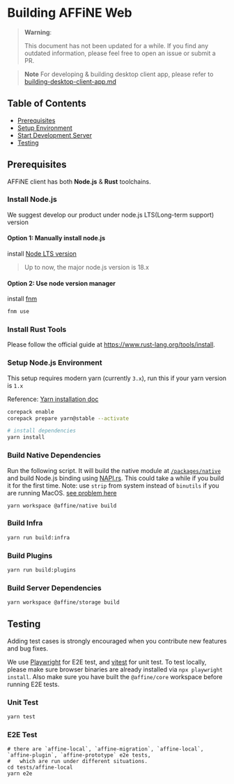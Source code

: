 # Building AFFiNE Web

> **Warning**:
>
> This document has not been updated for a while.
> If you find any outdated information, please feel free to open an issue or submit a PR.

> **Note**
> For developing & building desktop client app, please refer to [building-desktop-client-app.md](./building-desktop-client-app.md)

## Table of Contents

- [Prerequisites](#prerequisites)
- [Setup Environment](#setup-environment)
- [Start Development Server](#start-development-server)
- [Testing](#testing)

## Prerequisites

AFFiNE client has both **Node.js** & **Rust** toolchains.

### Install Node.js

We suggest develop our product under node.js LTS(Long-term support) version

#### Option 1: Manually install node.js

install [Node LTS version](https://nodejs.org/en/download)

> Up to now, the major node.js version is 18.x

#### Option 2: Use node version manager

install [fnm](https://github.com/Schniz/fnm)

```sh
fnm use
```

### Install Rust Tools

Please follow the official guide at https://www.rust-lang.org/tools/install.

### Setup Node.js Environment

This setup requires modern yarn (currently `3.x`), run this if your yarn version is `1.x`

Reference: [Yarn installation doc](https://yarnpkg.com/getting-started/install)

```sh
corepack enable
corepack prepare yarn@stable --activate
```

```sh
# install dependencies
yarn install
```

### Build Native Dependencies

Run the following script. It will build the native module at [`/packages/native`](/packages/native) and build Node.js binding using [NAPI.rs](https://napi.rs/).
This could take a while if you build it for the first time.
Note: use `strip` from system instead of `binutils` if you are running MacOS. [see problem here](https://github.com/toeverything/AFFiNE/discussions/2840)

```
yarn workspace @affine/native build
```

### Build Infra

```sh
yarn run build:infra
```

### Build Plugins

```sh
yarn run build:plugins
```

### Build Server Dependencies

```sh
yarn workspace @affine/storage build
```

## Testing

Adding test cases is strongly encouraged when you contribute new features and bug fixes.

We use [Playwright](https://playwright.dev/) for E2E test, and [vitest](https://vitest.dev/) for unit test.
To test locally, please make sure browser binaries are already installed via `npx playwright install`.
Also make sure you have built the `@affine/core` workspace before running E2E tests.

### Unit Test

```sh
yarn test
```

### E2E Test

```shell
# there are `affine-local`, `affine-migration`, `affine-local`, `affine-plugin`, `affine-prototype` e2e tests,
#   which are run under different situations.
cd tests/affine-local
yarn e2e
```

